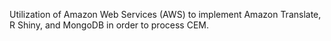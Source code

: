 Utilization of Amazon Web Services (AWS) to implement Amazon Translate, R Shiny, and MongoDB in order to process CEM.
